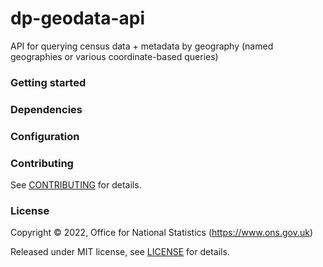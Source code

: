 # dp-geodata-api
API for querying census data + metadata by geography (named geographies or various coordinate-based queries)

### Getting started

### Dependencies

### Configuration

### Contributing

See [CONTRIBUTING](CONTRIBUTING.md) for details.

### License

Copyright © 2022, Office for National Statistics (https://www.ons.gov.uk)

Released under MIT license, see [LICENSE](LICENSE.md) for details.
